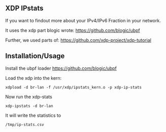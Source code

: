 ## XDP IPstats

If you want to findout more about your IPv4/IPv6 Fraction in your network.

It uses the xdp part blogic wrote:
https://github.com/blogic/ubpf

Further, we used parts of:
https://github.com/xdp-project/xdp-tutorial

## Installation/Usage

Install the ubpf loader https://github.com/blogic/ubpf

Load the xdp into the kern:

    xdpload -d br-lan -f /usr/xdp/ipstats_kern.o -p xdp-ip-stats


Now run the xdp-stats

    xdp-ipstats -d br-lan

It will write the statistics to

    /tmp/ip-stats.csv